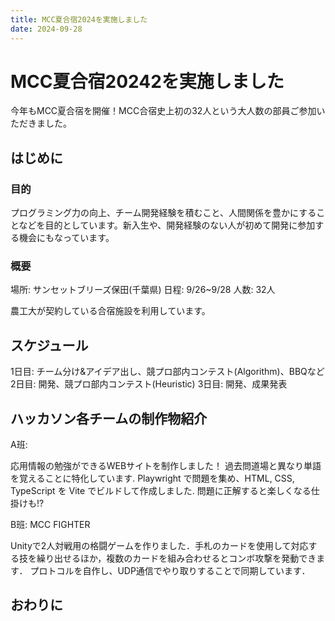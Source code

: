 ```yaml
---
title: MCC夏合宿2024を実施しました
date: 2024-09-28
---
```


# MCC夏合宿20242を実施しました

今年もMCC夏合宿を開催！MCC合宿史上初の32人という大人数の部員ご参加いただきました。

## はじめに

### 目的

プログラミング力の向上、チーム開発経験を積むこと、人間関係を豊かにすることなどを目的としています。新入生や、開発経験のない人が初めて開発に参加する機会にもなっています。

### 概要

場所: サンセットブリーズ保田(千葉県)
日程: 9/26~9/28
人数: 32人

農工大が契約している合宿施設を利用しています。

## スケジュール

1日目: チーム分け&アイデア出し、競プロ部内コンテスト(Algorithm)、BBQなど
2日目: 開発、競プロ部内コンテスト(Heuristic)
3日目: 開発、成果発表

## ハッカソン各チームの制作物紹介

A班:

応用情報の勉強ができるWEBサイトを制作しました！ 過去問道場と異なり単語を覚えることに特化しています. Playwright で問題を集め、HTML, CSS, TypeScript を Vite でビルドして作成しました.  問題に正解すると楽しくなる仕掛けも!?


B班: MCC FIGHTER

Unityで2人対戦用の格闘ゲームを作りました．手札のカードを使用して対応する技を繰り出せるほか，複数のカードを組み合わせるとコンボ攻撃を発動できます．
プロトコルを自作し、UDP通信でやり取りすることで同期しています．

## おわりに
